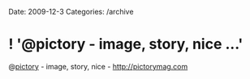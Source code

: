 Date: 2009-12-3
Categories: /archive

# ! '@pictory - image, story, nice ...'

@<a href="http://twitter.com/pictory" class="aktt_username">pictory</a> - image, story, nice - <a href="http://pictorymag.com" rel="nofollow">http://pictorymag.com</a>
